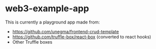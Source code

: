 # web3-example-app

This is currently a playground app made from:
* https://github.com/unegma/frontend-crud-template
* https://github.com/truffle-box/react-box (converted to react hooks)
* Other Truffle boxes

